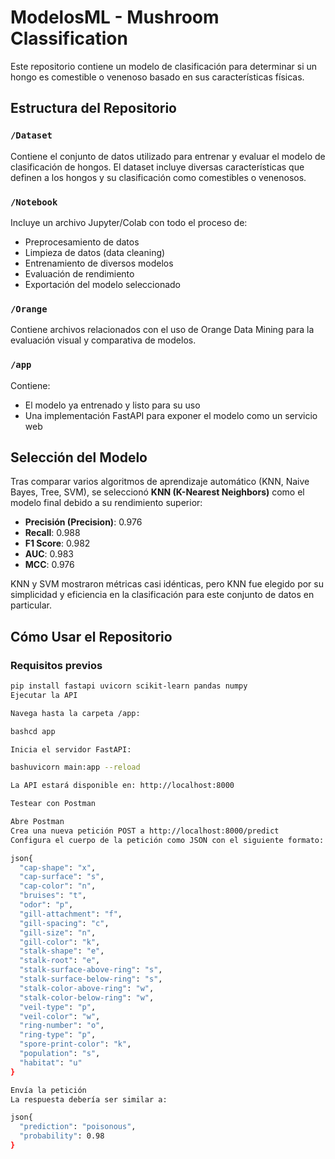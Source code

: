 # ModelosML - Mushroom Classification

Este repositorio contiene un modelo de clasificación para determinar si un hongo es comestible o venenoso basado en sus características físicas.

## Estructura del Repositorio

### `/Dataset`
Contiene el conjunto de datos utilizado para entrenar y evaluar el modelo de clasificación de hongos. El dataset incluye diversas características que definen a los hongos y su clasificación como comestibles o venenosos.

### `/Notebook`
Incluye un archivo Jupyter/Colab con todo el proceso de:
- Preprocesamiento de datos
- Limpieza de datos (data cleaning)
- Entrenamiento de diversos modelos
- Evaluación de rendimiento
- Exportación del modelo seleccionado

### `/Orange`
Contiene archivos relacionados con el uso de Orange Data Mining para la evaluación visual y comparativa de modelos.

### `/app`
Contiene:
- El modelo ya entrenado y listo para su uso
- Una implementación FastAPI para exponer el modelo como un servicio web

## Selección del Modelo

Tras comparar varios algoritmos de aprendizaje automático (KNN, Naive Bayes, Tree, SVM), se seleccionó **KNN (K-Nearest Neighbors)** como el modelo final debido a su rendimiento superior:

- **Precisión (Precision)**: 0.976
- **Recall**: 0.988
- **F1 Score**: 0.982
- **AUC**: 0.983
- **MCC**: 0.976

KNN y SVM mostraron métricas casi idénticas, pero KNN fue elegido por su simplicidad y eficiencia en la clasificación para este conjunto de datos en particular.

## Cómo Usar el Repositorio

### Requisitos previos
```bash
pip install fastapi uvicorn scikit-learn pandas numpy
Ejecutar la API

Navega hasta la carpeta /app:

bashcd app

Inicia el servidor FastAPI:

bashuvicorn main:app --reload

La API estará disponible en: http://localhost:8000

Testear con Postman

Abre Postman
Crea una nueva petición POST a http://localhost:8000/predict
Configura el cuerpo de la petición como JSON con el siguiente formato:

json{
  "cap-shape": "x",
  "cap-surface": "s",
  "cap-color": "n",
  "bruises": "t",
  "odor": "p",
  "gill-attachment": "f",
  "gill-spacing": "c",
  "gill-size": "n",
  "gill-color": "k",
  "stalk-shape": "e",
  "stalk-root": "e",
  "stalk-surface-above-ring": "s",
  "stalk-surface-below-ring": "s",
  "stalk-color-above-ring": "w",
  "stalk-color-below-ring": "w",
  "veil-type": "p",
  "veil-color": "w",
  "ring-number": "o",
  "ring-type": "p",
  "spore-print-color": "k",
  "population": "s",
  "habitat": "u"
}

Envía la petición
La respuesta debería ser similar a:

json{
  "prediction": "poisonous",
  "probability": 0.98
}

